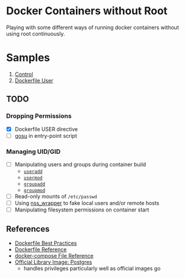 # Docker Containers without Root
Playing with some different ways of running docker containers without using root continuously.

# Samples

1. [Control](./samples/01_control/README.md)
2. [Dockerfile User](./samples/02_dockerfile_user/README.md)

## TODO
### Dropping Permissions
- [x] Dockerfile USER directive
- [ ] [gosu](https://github.com/tianon/gosu) in entry-point script

### Managing UID/GID
- [ ] Manipulating users and groups during container build
  - [`useradd`](https://manpages.debian.org/buster/passwd/useradd.8.en.html)
  - [`usermod`](https://manpages.debian.org/buster/passwd/usermod.8.en.html)
  - [`groupadd`](https://manpages.debian.org/buster/passwd/groupadd.8.en.html)
  - [`groupmod`](https://manpages.debian.org/buster/passwd/groupmod.8.en.html)
- [ ] Read-only mounts of `/etc/passwd`
- [ ] Using [nss_wrapper](https://cwrap.org/nss_wrapper.html) to fake local users and/or remote hosts
- [ ] Manipulating filesystem permissions on container start

## References
- [Dockerfile Best Practices](https://docs.docker.com/develop/develop-images/dockerfile_best-practices/)
- [Dockerfile Reference](https://docs.docker.com/engine/reference/builder/)
- [docker-compose File Reference](https://docs.docker.com/compose/compose-file/)
- [Official Library Image: Postgres](https://hub.docker.com/_/postgres)
  - handles privileges particularly well as official images go
